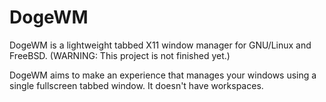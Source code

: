 # DogeWM
DogeWM is a lightweight tabbed X11 window manager for GNU/Linux and FreeBSD.
(WARNING: This project is not finished yet.)

DogeWM aims to make an experience that manages your windows using a single fullscreen tabbed window. It doesn't have workspaces.
